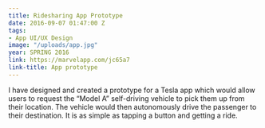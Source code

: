 ```yaml
---
title: Ridesharing App Prototype
date: 2016-09-07 01:47:00 Z
tags:
- App UI/UX Design
image: "/uploads/app.jpg"
year: SPRING 2016
link: https://marvelapp.com/jc65a7
link-title: App prototype
---
```


I have designed and created a prototype for a Tesla app which would allow users to request the “Model A” self-driving vehicle to pick them up from their location. The vehicle would then autonomously drive the passenger to their destination. It is as simple as tapping a button and getting a ride.
